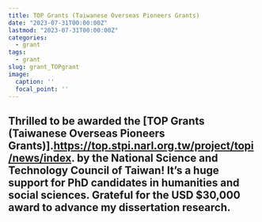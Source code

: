 ```yaml
---
title: TOP Grants (Taiwanese Overseas Pioneers Grants)
date: "2023-07-31T00:00:00Z"
lastmod: "2023-07-31T00:00:00Z"
categories:
  - grant
tags:
  - grant
slug: grant_TOPgrant
image:
  caption: ''
  focal_point: ''
---
```

Thrilled to be awarded the [TOP Grants (Taiwanese Overseas Pioneers Grants)].https://top.stpi.narl.org.tw/project/topi/news/index. by the National Science and Technology Council of Taiwan! It’s a huge support for PhD candidates in humanities and social sciences. Grateful for the USD $30,000 award to advance my dissertation research.
---
